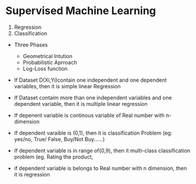 # Supervised Machine Learning
1. Regression
2. Classification

- Three Phases 
  - Geometrical Intution
  - Probabilistic Aprroach
  - Log-Loss function

- If Dataset D(Xi,Yi)contain one independent and one dependent variables, then it is simple linear Regression
- If Dataset contaim  more than one independent variables and one dependent variable, then it is multiple linear regression
- If depenent variable is continous variable of Real number with n-dimension
- If dependent varaible is (0,1), then it is classification  Problem (eg: yes/no, True/ False, Buy/Not Buy......)
- If dependent variable is in range of(0,9), then it multi-class classification problem (eg. Rating the product, 
- if dependent variable is belongs to Real number with n dimension, then it is regression 
